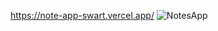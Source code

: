 https://note-app-swart.vercel.app/
![NotesApp](https://user-images.githubusercontent.com/97546871/216629096-5dbdc587-1c74-400a-9c74-86f9168e2b70.png)

